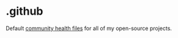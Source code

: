 # .github

Default [community health files](https://help.github.com/en/github/building-a-strong-community/creating-a-default-community-health-file)
for all of my open-source projects.
